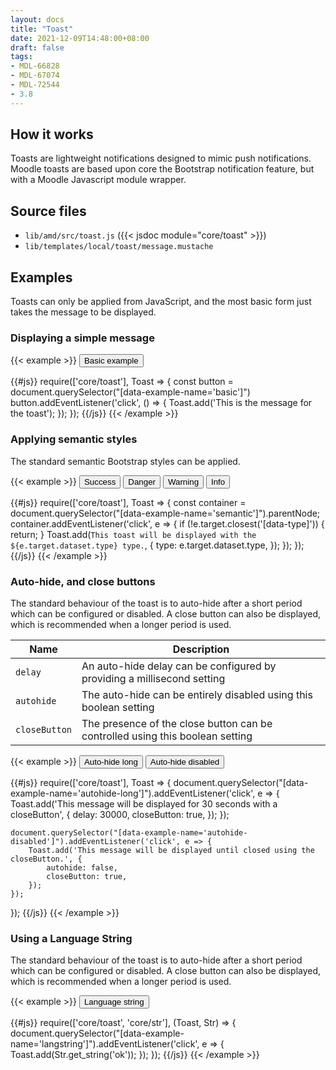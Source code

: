 ```yaml
---
layout: docs
title: "Toast"
date: 2021-12-09T14:48:00+08:00
draft: false
tags:
- MDL-66828
- MDL-67074
- MDL-72544
- 3.8
---
```


## How it works

Toasts are lightweight notifications designed to mimic push notifications.
Moodle toasts are based upon core the Bootstrap notification feature, but with a Moodle Javascript module wrapper.

## Source files

* `lib/amd/src/toast.js` ({{< jsdoc module="core/toast" >}})
* `lib/templates/local/toast/message.mustache`

## Examples

Toasts can only be applied from JavaScript, and the most basic form just takes the message to be displayed.

### Displaying a simple message

{{< example >}}
<button type="button" class="btn btn-info" data-example-name="basic">Basic example</button>

{{#js}}
require(['core/toast'], Toast => {
    const button = document.querySelector("[data-example-name='basic']")
    button.addEventListener('click', () => {
        Toast.add('This is the message for the toast');
    });
});
{{/js}}
{{< /example >}}

### Applying semantic styles

The standard semantic Bootstrap styles can be applied.

{{< example >}}
<button type="button" class="btn btn-success" data-example-name="semantic" data-type="success">Success</button>
<button type="button" class="btn btn-danger" data-example-name="semantic" data-type="danger">Danger</button>
<button type="button" class="btn btn-warning" data-example-name="semantic" data-type="warning">Warning</button>
<button type="button" class="btn btn-info" data-example-name="semantic" data-type="info">Info</button>

{{#js}}
require(['core/toast'], Toast => {
    const container = document.querySelector("[data-example-name='semantic']").parentNode;
    container.addEventListener('click', e => {
        if (!e.target.closest('[data-type]')) {
            return;
        }
        Toast.add(`This toast will be displayed with the ${e.target.dataset.type} type.`, {
            type: e.target.dataset.type,
        });
    });
});
{{/js}}
{{< /example >}}

### Auto-hide, and close buttons

The standard behaviour of the toast is to auto-hide after a short period which
can be configured or disabled. A close button can also be displayed, which is
recommended when a longer period is used.

| Name          | Description                                                                   |
| ------------- | ----------------------------------------------------------------------------- |
| `delay`       | An auto-hide delay can be configured by providing a millisecond setting       |
| `autohide`    | The auto-hide can be entirely disabled using this boolean setting             |
| `closeButton` | The presence of the close button can be controlled using this boolean setting |

{{< example >}}
<button type="button" class="btn btn-primary" data-example-name="autohide-long">Auto-hide long</button>
<button type="button" class="btn btn-primary" data-example-name="autohide-disabled">Auto-hide disabled</button>

{{#js}}
require(['core/toast'], Toast => {
    document.querySelector("[data-example-name='autohide-long']").addEventListener('click', e => {
        Toast.add('This message will be displayed for 30 seconds with a closeButton', {
            delay: 30000,
            closeButton: true,
        });
    });

    document.querySelector("[data-example-name='autohide-disabled']").addEventListener('click', e => {
        Toast.add('This message will be displayed until closed using the closeButton.', {
            autohide: false,
            closeButton: true,
        });
    });
});
{{/js}}
{{< /example >}}


### Using a Language String

The standard behaviour of the toast is to auto-hide after a short period which
can be configured or disabled. A close button can also be displayed, which is
recommended when a longer period is used.

{{< example >}}
<button type="button" class="btn btn-primary" data-example-name="langstring">Language string</button>

{{#js}}
require(['core/toast', 'core/str'], (Toast, Str) => {
    document.querySelector("[data-example-name='langstring']").addEventListener('click', e => {
        Toast.add(Str.get_string('ok'));
    });
});
{{/js}}
{{< /example >}}

